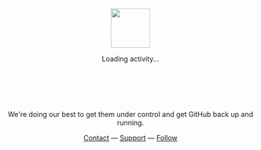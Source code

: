 <div align="center">
	<br>
	<br><br>
	<br>
	<img src="https://enterprise.github.com/assets/spinners/octocat-spinner-128-26a44333917854c6794d55eac947b1277fced54f1f60c5df5d93431db8753bc5.gif" width="80" height="80">
	<p>Loading activity...</p>
	<br>
	<br><br>
	<br>
	<p>We're doing our best to get them under control and get GitHub back up and running.</p>
	<div id="suggestions">
	<a href="https://keybase.io/get/">Contact</a> —
	<a href="https://github.com/sponsors/arzzen?o=esb">Support</a> —
	<a href="https://github.com/arzzen">Follow</a>
	</div>
</div>
